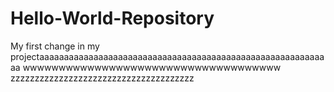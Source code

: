 # Hello-World-Repository

My first change in my projectaaaaaaaaaaaaaaaaaaaaaaaaaaaaaaaaaaaaaaaaaaaaaaaaaaaaaaaaaaaa
wwwwwwwwwwwwwwwwwwwwwwwwwwwwwwwwwwww
zzzzzzzzzzzzzzzzzzzzzzzzzzzzzzzzzzzzzz
